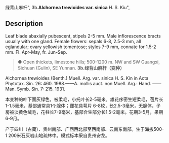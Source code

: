 绿背山麻杆",
3b.**Alchornea trewioides var. sinica** H. S. Kiu",

## Description
Leaf blade abaxially pubescent, stipels 2-5 mm. Male inflorescence bracts usually with one gland. Female flowers: sepals 6-8, 2.5-3 mm, all eglandular; ovary yellowish tomentose; styles 7-9 mm, connate for 1.5-2 mm. Fl. Apr-May, fr. Jun-Sep.

> ● Open thickets, limestone hills; 500-1200 m. NW and SW Guangxi, Sichuan (Gulin), SE Yunnan.
**3b.绿背山麻杆（变种）**

Alchornea trewioides (Benth.) Muell. Arg. var. sinica H. S. Kin in Acta Phytotax. Sin. 26: 460. 1988.——A. mollis auct. non Muell. Arg.: Hand. ——Man. Symb. Sin. 7: 215. 1931.

本变种的叶下面灰绿色，被柔毛，小托叶长2-5毫米。雄花序密生短柔毛，苞片长1-1.5毫米，基部通常具1个腺体；雌花具萼片 6-8枚，长2.5-3毫米，无腺体，子房被淡黄色绒毛，花柱长7-9毫米，基部合生部分长1.5-2毫米。花期3-5月，果期6-9月。

产于四川（古蔺）、贵州南部、广西西北部至西南部、云南东南部。生于海拔500-1 200米石灰岩山地疏林中。模式标本采自贵州安龙。
